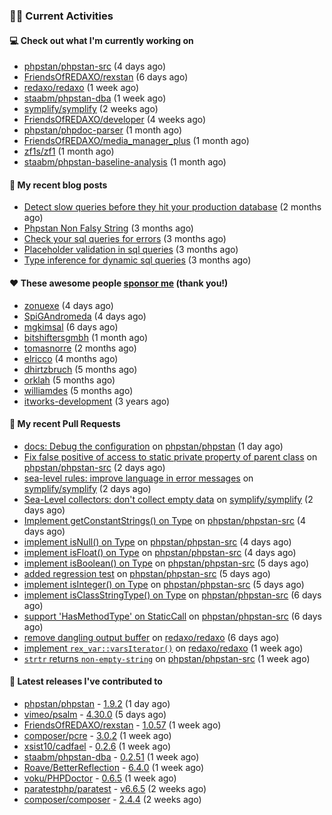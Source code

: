 ### 👨‍💻 Current Activities


#### 💻 Check out what I'm currently working on

- [phpstan/phpstan-src](https://github.com/phpstan/phpstan-src) (4 days ago)
- [FriendsOfREDAXO/rexstan](https://github.com/FriendsOfREDAXO/rexstan) (6 days ago)
- [redaxo/redaxo](https://github.com/redaxo/redaxo) (1 week ago)
- [staabm/phpstan-dba](https://github.com/staabm/phpstan-dba) (1 week ago)
- [symplify/symplify](https://github.com/symplify/symplify) (2 weeks ago)
- [FriendsOfREDAXO/developer](https://github.com/FriendsOfREDAXO/developer) (4 weeks ago)
- [phpstan/phpdoc-parser](https://github.com/phpstan/phpdoc-parser) (1 month ago)
- [FriendsOfREDAXO/media_manager_plus](https://github.com/FriendsOfREDAXO/media_manager_plus) (1 month ago)
- [zf1s/zf1](https://github.com/zf1s/zf1) (1 month ago)
- [staabm/phpstan-baseline-analysis](https://github.com/staabm/phpstan-baseline-analysis) (1 month ago)


#### 📜 My recent blog posts

- [Detect slow queries before they hit your production database](https://staabm.github.io/2022/08/16/phpstan-dba-query-plan-analysis.html) (2 months ago)
- [Phpstan Non Falsy String](https://staabm.github.io/2022/08/11/phpstan-non-falsy-string.html) (3 months ago)
- [Check your sql queries for errors](https://staabm.github.io/2022/08/05/phpstan-dba-syntax-error-detection.html) (3 months ago)
- [Placeholder validation in sql queries](https://staabm.github.io/2022/07/30/phpstan-dba-placeholder-validation.html) (3 months ago)
- [Type inference for dynamic sql queries](https://staabm.github.io/2022/07/23/phpstan-dba-inference-placeholder.html) (3 months ago)


#### ❤️ These awesome people [sponsor me](https://github.com/sponsors/staabm) (thank you!)

- [zonuexe](https://github.com/zonuexe) (4 days ago)
- [SpiGAndromeda](https://github.com/SpiGAndromeda) (4 days ago)
- [mgkimsal](https://github.com/mgkimsal) (6 days ago)
- [bitshiftersgmbh](https://github.com/bitshiftersgmbh) (1 month ago)
- [tomasnorre](https://github.com/tomasnorre) (2 months ago)
- [elricco](https://github.com/elricco) (4 months ago)
- [dhirtzbruch](https://github.com/dhirtzbruch) (5 months ago)
- [orklah](https://github.com/orklah) (5 months ago)
- [williamdes](https://github.com/williamdes) (5 months ago)
- [itworks-development](https://github.com/itworks-development) (3 years ago)


#### 🔨 My recent Pull Requests

- [docs: Debug the configuration](https://github.com/phpstan/phpstan/pull/8341) on [phpstan/phpstan](https://github.com/phpstan/phpstan) (1 day ago)
- [Fix false positive of access to static private property of parent class](https://github.com/phpstan/phpstan-src/pull/1989) on [phpstan/phpstan-src](https://github.com/phpstan/phpstan-src) (2 days ago)
- [sea-level rules: improve language in error messages](https://github.com/symplify/symplify/pull/4470) on [symplify/symplify](https://github.com/symplify/symplify) (2 days ago)
- [Sea-Level collectors: don&#39;t collect empty data](https://github.com/symplify/symplify/pull/4469) on [symplify/symplify](https://github.com/symplify/symplify) (2 days ago)
- [Implement getConstantStrings() on Type](https://github.com/phpstan/phpstan-src/pull/1979) on [phpstan/phpstan-src](https://github.com/phpstan/phpstan-src) (4 days ago)
- [implement isNull() on Type](https://github.com/phpstan/phpstan-src/pull/1978) on [phpstan/phpstan-src](https://github.com/phpstan/phpstan-src) (4 days ago)
- [implement isFloat() on Type](https://github.com/phpstan/phpstan-src/pull/1977) on [phpstan/phpstan-src](https://github.com/phpstan/phpstan-src) (4 days ago)
- [implement isBoolean() on Type](https://github.com/phpstan/phpstan-src/pull/1973) on [phpstan/phpstan-src](https://github.com/phpstan/phpstan-src) (5 days ago)
- [added regression test](https://github.com/phpstan/phpstan-src/pull/1972) on [phpstan/phpstan-src](https://github.com/phpstan/phpstan-src) (5 days ago)
- [implement isInteger() on Type](https://github.com/phpstan/phpstan-src/pull/1971) on [phpstan/phpstan-src](https://github.com/phpstan/phpstan-src) (5 days ago)
- [implement isClassStringType() on Type](https://github.com/phpstan/phpstan-src/pull/1970) on [phpstan/phpstan-src](https://github.com/phpstan/phpstan-src) (6 days ago)
- [support &#39;HasMethodType&#39; on StaticCall](https://github.com/phpstan/phpstan-src/pull/1969) on [phpstan/phpstan-src](https://github.com/phpstan/phpstan-src) (6 days ago)
- [remove dangling output buffer](https://github.com/redaxo/redaxo/pull/5410) on [redaxo/redaxo](https://github.com/redaxo/redaxo) (6 days ago)
- [implement `rex_var::varsIterator()`](https://github.com/redaxo/redaxo/pull/5404) on [redaxo/redaxo](https://github.com/redaxo/redaxo) (1 week ago)
- [`strtr` returns `non-empty-string`](https://github.com/phpstan/phpstan-src/pull/1963) on [phpstan/phpstan-src](https://github.com/phpstan/phpstan-src) (1 week ago)


#### 🔭 Latest releases I've contributed to

- [phpstan/phpstan](https://github.com/phpstan/phpstan) - [1.9.2](https://github.com/phpstan/phpstan/releases/tag/1.9.2) (1 day ago)
- [vimeo/psalm](https://github.com/vimeo/psalm) - [4.30.0](https://github.com/vimeo/psalm/releases/tag/4.30.0) (5 days ago)
- [FriendsOfREDAXO/rexstan](https://github.com/FriendsOfREDAXO/rexstan) - [1.0.57](https://github.com/FriendsOfREDAXO/rexstan/releases/tag/1.0.57) (1 week ago)
- [composer/pcre](https://github.com/composer/pcre) - [3.0.2](https://github.com/composer/pcre/releases/tag/3.0.2) (1 week ago)
- [xsist10/cadfael](https://github.com/xsist10/cadfael) - [0.2.6](https://github.com/xsist10/cadfael/releases/tag/0.2.6) (1 week ago)
- [staabm/phpstan-dba](https://github.com/staabm/phpstan-dba) - [0.2.51](https://github.com/staabm/phpstan-dba/releases/tag/0.2.51) (1 week ago)
- [Roave/BetterReflection](https://github.com/Roave/BetterReflection) - [6.4.0](https://github.com/Roave/BetterReflection/releases/tag/6.4.0) (1 week ago)
- [voku/PHPDoctor](https://github.com/voku/PHPDoctor) - [0.6.5](https://github.com/voku/PHPDoctor/releases/tag/0.6.5) (1 week ago)
- [paratestphp/paratest](https://github.com/paratestphp/paratest) - [v6.6.5](https://github.com/paratestphp/paratest/releases/tag/v6.6.5) (2 weeks ago)
- [composer/composer](https://github.com/composer/composer) - [2.4.4](https://github.com/composer/composer/releases/tag/2.4.4) (2 weeks ago)
